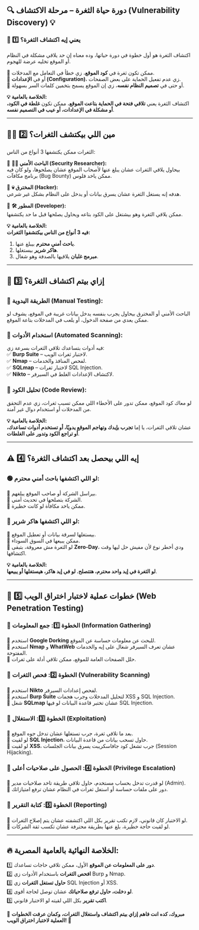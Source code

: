 ## **🔍 دورة حياة الثغرة – مرحلة الاكتشاف (Vulnerability Discovery) 💡**

### **📌 1️⃣ يعني إيه اكتشاف الثغرة؟**

اكتشاف الثغرة هو أول خطوة في دورة حياتها، وده معناه إن حد يلاقي مشكلة في النظام أو الموقع تخليه عرضة للهجوم.

🔹 ممكن تكون ثغرة في **كود الموقع**، زي خطأ في التعامل مع المدخلات.  
🔹 أو في **الإعدادات (Configuration)**، زي عدم تفعيل الحماية على بعض الصفحات.  
🔹 أو حتى في **تصميم النظام نفسه**، زي إن الموقع يسمح بتخمين كلمات السر بسهولة.

**💡 الخلاصة بالعامية:**  
اكتشاف الثغرة يعني **تلاقي فتحة في الحماية بتاعت الموقع**، ممكن تكون **غلطة في الكود، أو مشكلة في الإعدادات، أو عيب في التصميم نفسه**.

---

## **🕵️‍♂️ 2️⃣ مين اللي بيكتشف الثغرات؟**

الثغرات ممكن يكتشفها 3 أنواع من الناس:

🔹 **👨‍💻 الباحث الأمني (Security Researcher):**  
بيحاول يلاقي الثغرات عشان يبلغ عنها لأصحاب الموقع عشان يصلحوها، ولو كان فيه برنامج مكافآت (Bug Bounty) ممكن ياخد فلوس.

🔹 **💀 المخترق (Hacker):**  
هدفه إنه يستغل الثغرة عشان يسرق بيانات أو يدخل على النظام بشكل غير شرعي.

🔹 **🛠️ المطور (Developer):**  
ممكن يلاقي الثغرة وهو بيشتغل على الكود بتاعه ويحاول يصلحها قبل ما حد يكتشفها.

**💡 الخلاصة بالعامية:**  
**فيه 3 أنواع من الناس بيكتشفوا الثغرات:**

1. **باحث أمني محترم** بيبلغ عنها.
2. **هاكر شرير** بيستغلها.
3. **مبرمج غلبان** يلاقيها بالصدفة وهو شغال.

---

## **🔎 3️⃣ إزاي بيتم اكتشاف الثغرة؟**

### **🔹 الطريقة اليدوية (Manual Testing):**

الباحث الأمني أو المخترق بيحاول يجرب بنفسه يدخل بيانات غريبة في الموقع، يشوف لو ممكن يعدي من صفحة الدخول، أو يلعب في المدخلات بتاعة الموقع.

### **🔹 استخدام الأدوات (Automated Scanning):**

فيه أدوات بتساعدك تلاقي الثغرات بسرعة زي:  
✅ **Burp Suite** – لاختبار ثغرات الويب.  
✅ **Nmap** – لفحص المنافذ والخدمات.  
✅ **SQLmap** – لاختبار ثغرات SQL Injection.  
✅ **Nikto** – لاكتشاف الإعدادات الغلط في السيرفر.

### **🔹 تحليل الكود (Code Review):**

لو معاك كود الموقع، ممكن تدور على الأخطاء اللي ممكن تسبب ثغرات، زي عدم التحقق من المدخلات أو استخدام دوال غير آمنة.

**💡 الخلاصة بالعامية:**  
عشان تلاقي الثغرات، يا إما **تجرب بإيدك وتهاجم الموقع يدويًا، أو تستخدم أدوات تساعدك، أو تراجع الكود وتدور على الغلطات**.

---

## **⚠️ 4️⃣ إيه اللي بيحصل بعد اكتشاف الثغرة؟**

### **🟢 لو اللي اكتشفها باحث أمني محترم:**

🔹 بيراسل الشركة أو صاحب الموقع يبلغهم.  
🔹 الشركة بتصلحها في تحديث أمني.  
🔹 ممكن ياخد مكافأة لو كانت خطيرة.

### **🔴 لو اللي اكتشفها هاكر شرير:**

🔹 بيستغلها لسرقة بيانات أو تعطيل الموقع.  
🔹 ممكن يبيعها في السوق السوداء.  
🔹 لو الثغرة مش معروفة، بتبقى **Zero-Day**، ودي أخطر نوع لأن مفيش حل ليها وقت اكتشافها.

**💡 الخلاصة بالعامية:**  
**لو الثغرة في إيد واحد محترم، هتتصلح. لو في إيد هاكر، هيستغلها أو يبيعها**.

---

## **🚀 5️⃣ خطوات عملية لاختبار اختراق الويب (Web Penetration Testing)**

### **🔹 الخطوة 1️⃣: جمع المعلومات (Information Gathering)**

📌 استخدم **Google Dorking** للبحث عن معلومات حساسة عن الموقع.  
📌 استخدم **Nmap** و **WhatWeb** عشان تعرف السيرفر شغال على إيه والخدمات المفتوحة.  
📌 حلل الصفحات العامة للموقع، ممكن تلاقي أدلة على ثغرات.

### **🔹 الخطوة 2️⃣: فحص الثغرات (Vulnerability Scanning)**

📌 استخدم **Nikto** لفحص إعدادات السيرفر.  
📌 استخدم **Burp Suite** لتحليل المدخلات وجرب هجمات XSS و SQL Injection.  
📌 شغل **SQLmap** عشان تختبر قاعدة البيانات لو فيها SQL Injection.

### **🔹 الخطوة 3️⃣: الاستغلال (Exploitation)**

📌 بعد ما تلاقي ثغرة، جرب تستغلها عشان تدخل جوه الموقع.  
📌 لو لقيت **SQL Injection**، حاول تسحب بيانات من قاعدة البيانات.  
📌 لو لقيت **XSS**، جرب تشغل كود جافاسكريبت يسرق بيانات الجلسات (Session Hijacking).

### **🔹 الخطوة 4️⃣: الحصول على صلاحيات أعلى (Privilege Escalation)**

📌 لو قدرت تدخل بحساب مستخدم، حاول تلاقي طريقة تاخد صلاحيات مدير (Admin).  
📌 دور على ملفات حساسة أو استغل ثغرات في النظام عشان ترفع امتيازاتك.

### **🔹 الخطوة 5️⃣: كتابة التقرير (Reporting)**

📌 لو الاختبار كان قانوني، لازم تكتب تقرير بكل اللي اكتشفته عشان يتم إصلاح الثغرات.  
📌 لو لقيت حاجة خطيرة، بلغ عنها بطريقة محترفة عشان تكسب ثقة الشركات.

---

## **🔥 الخلاصة النهائية بالعامية المصرية:**

1️⃣ **دور على المعلومات عن الموقع** الأول، ممكن تلاقي حاجات تساعدك.  
2️⃣ **افحص الثغرات** باستخدام الأدوات زي Burp و Nmap.  
3️⃣ **حاول تستغل الثغرات** زي SQL Injection أو XSS.  
4️⃣ **لو دخلت، حاول ترفع صلاحياتك** عشان توصل لحاجة أقوى.  
5️⃣ **اكتب تقرير** بكل اللي لقيته لو الاختبار قانوني.

🚀 **مبروك، كده انت فاهم إزاي بيتم اكتشاف واستغلال الثغرات، وكمان عرفت الخطوات العملية لاختبار اختراق الويب! 💪**